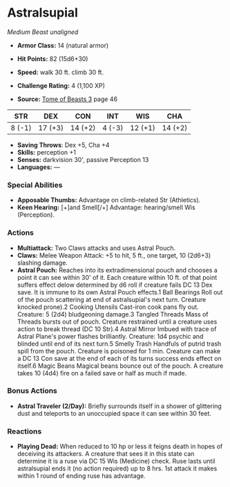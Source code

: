 # Astralsupial

*Medium* *Beast* *unaligned*

- **Armor Class:** 14 (natural armor)
- **Hit Points:** 82 (15d6+30)
- **Speed:** walk 30 ft. climb 30 ft.

- **Challenge Rating:** 4 (1,100 XP)
- **Source:** [Tome of Beasts 3](https://koboldpress.com/kpstore/product/tome-of-beasts-3-for-5th-edition/) page 46

| STR | DEX | CON | INT | WIS | CHA |
| --- | --- | --- | --- | --- | --- |
| 8 (-1) | 17 (+3) | 14 (+2) | 4 (-3) | 12 (+1) | 14 (+2) |

- **Saving Throws**: Dex +5, Cha +4
- **Skills:** perception +1
- **Senses:** darkvision 30', passive Perception 13
- **Languages:** —

### Special Abilities

- **Apposable Thumbs:** Advantage on climb-related Str (Athletics).
- **Keen Hearing:** [+]and Smell[/+] Advantage: hearing/smell Wis (Perception).

### Actions

- **Multiattack:** Two Claws attacks and uses Astral Pouch.
- **Claws:** Melee Weapon Attack: +5 to hit, 5 ft., one target, 10 (2d6+3) slashing damage.
- **Astral Pouch:** Reaches into its extradimensional pouch and chooses a point it can see within 30' of it. Each creature within 10 ft. of that point suffers effect delow determined by d6 roll if creature fails DC 13 Dex save. It is immune to its own Astral Pouch effects.1 Ball Bearings Roll out of the pouch scattering at end of astralsupial's next turn. Creature knocked prone).2 Cooking Utensils Cast-iron cook pans fly out. Creature: 5 (2d4) bludgeoning damage.3 Tangled Threads Mass of Threads bursts out of pouch. Creature restrained until a creature uses action to break thread (DC 10 Str).4 Astral Mirror Imbued with trace of Astral Plane's power flashes brilliantly. Creature: 1d4 psychic and blinded until end of its next turn.5 Smelly Trash Handfuls of putrid trash spill from the pouch. Creature is poisoned for 1 min. Creature can make a DC 13 Con save at the end of each of its turns success ends effect on itself.6 Magic Beans Magical beans bounce out of the pouch. A creature takes 10 (4d4) fire on a failed save or half as much if made.

### Bonus Actions

- **Astral Traveler (2/Day):** Briefly surrounds itself in a shower of glittering dust and teleports to an unoccupied space it can see within 30 feet.

### Reactions

- **Playing Dead:** When reduced to 10 hp or less it feigns death in hopes of deceiving its attackers. A creature that sees it in this state can determine it is a ruse via DC 15 Wis (Medicine) check. Ruse lasts until astralsupial ends it (no action required) up to 8 hrs. 1st attack it makes within 1 round of ending ruse has advantage.


